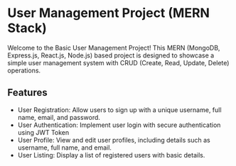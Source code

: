# User Management Project (MERN Stack)
Welcome to the Basic User Management Project! This MERN (MongoDB, Express.js, React.js, Node.js) based project is designed to showcase a simple user management system with CRUD (Create, Read, Update, Delete) operations.

## Features
- User Registration: Allow users to sign up with a unique username, full name, email, and password.
- User Authentication: Implement user login with secure authentication using JWT Token
- User Profile: View and edit user profiles, including details such as username, full name, and email.
- User Listing: Display a list of registered users with basic details.
